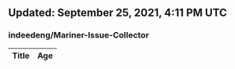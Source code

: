 ## Updated: September 25, 2021, 4:11 PM UTC


### indeedeng/Mariner-Issue-Collector
|**Title**|**Age**|
|:----|:----|